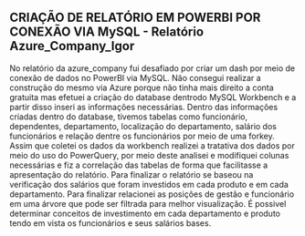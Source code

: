 ## CRIAÇÃO DE RELATÓRIO EM POWERBI POR CONEXÃO VIA MySQL - Relatório Azure_Company_Igor


No relatório da azure_company fui desafiado por criar um dash por meio de conexão de dados no PowerBI via MySQL.
Não consegui realizar a construção do mesmo via Azure porque não tinha mais direito a conta gratuita mas efetuei a criação do database dentrodo MySQL Workbench e a partir disso inseri  as informações necessárias.
Dentro das informações criadas dentro do database, tivemos tabelas como funcionário, dependentes, departamento, localização do departamento, salário dos funcionários e relação dentre 
os funcionários por meio de uma forkey.
Assim que coletei os dados da workbench realizei a tratativa dos dados por meio do uso do PowerQuery, por meio deste analisei e modifiquei colunas necessárias e fiz a correlação das
tabelas de forma que facilitasse a apresentação do relatório.
Para finalizar o relatório se baseou na verificação dos salários que foram investidos em cada produto e em cada departamento. Para finalizar relacionei as posições de gestão e funcionário em uma árvore que pode ser filtrada para melhor visualização.
É possivel determinar conceitos de investimento em cada departamento e produto tendo em vista os funcionários e seus salários bases.

